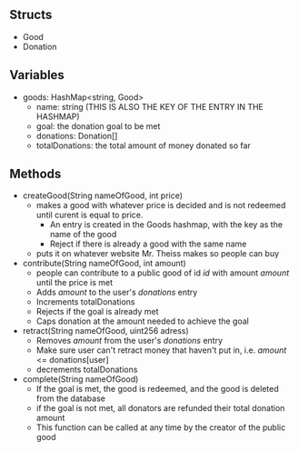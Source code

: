 ## Structs
- Good
- Donation
## Variables
- goods: HashMap<string, Good>
    - name: string (THIS IS ALSO THE KEY OF THE ENTRY IN THE HASHMAP)
    - goal: the donation goal to be met
    - donations: Donation[]
    - totalDonations: the total amount of money donated so far
## Methods
- createGood(String nameOfGood, int price)
    - makes a good with whatever price is decided and is not redeemed until curent is equal to price.
        - An entry is created in the Goods hashmap, with the key as the name of the good
        - Reject if there is already a good with the same name
    - puts it on whatever website Mr. Theiss makes so people can buy
- contribute(String nameOfGood, int amount)
    - people can contribute to a public good of id _id_ with amount _amount_ until the price is met
    - Adds _amount_ to the user's _donations_ entry
    - Increments totalDonations
    - Rejects if the goal is already met
    - Caps donation at the amount needed to achieve the goal
- retract(String nameOfGood, uint256 adress)
    - Removes _amount_ from the user's _donations_ entry
    - Make sure user can't retract money that haven't put in, i.e. _amount_ <= donations[user]
    - decrements totalDonations
- complete(String nameOfGood)
    - If the goal is met, the good is redeemed, and the good is deleted from the database
    - if the goal is not met, all donators are refunded their total donation amount
    - This function can be called at any time by the creator of the public good
